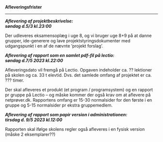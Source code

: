 **Afleveringsfrister**

---------------------------------------------------------------------------------

**_Aflevering af projektbeskrivelse:_**   
**_søndag d.5/3 kl.23:00_**  

Der udleveres eksamensoplæg i uge 8, og vi bruger uge 8+9 på at danne grupper, ide-generere og lave projektstyringsdokumenter med udgangspunkt i en af de nævnte ’projekt forslag’.  

**_Aflevering af rapport som en samlet pdf-fil på lectio:_**      
**_søndag d.7/5 2023 kl.22:00_**

Afleveringsdato vil fremgå på Lectio. Opgaven indeholder ca. ?? lektioner på skolen og ca. 33 t elevtid. Dvs. det samlede omfang af projektet er ca. ??? timer.  

Der skal afleveres et produkt (et program / programsystem) og en rapport pr gruppe på Lectio – og måske kommer der også krav om at aflevere på netprøver.dk. Rapportens omfang er 15-30 normalsider for den første i en gruppe og 5-15 normalsider pr ekstra gruppemedlem.  

**_Aflevering af rapport som papir version i administrationen:_**   
**_tirsdag d. 9/5 2023 kl.12:00_**  

Rapporten skal ifølge skolens regler også afleveres i en fysisk version (måske 2 eksemplarer??)
